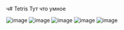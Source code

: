 ч# Tetris
Тут что умное

![image](https://user-images.githubusercontent.com/88888852/189525700-206b23f3-b491-427e-9f58-c50e514b1c2a.png)
![image](https://user-images.githubusercontent.com/88888852/189525733-94fe4eb9-5d6b-4795-8535-188f0fe6bce4.png)
![image](https://user-images.githubusercontent.com/88888852/189525754-83c3d7cc-6219-4fb0-86b5-2ce4e742abe7.png)
![image](https://user-images.githubusercontent.com/88888852/189525776-f61fca61-2a03-4660-86cf-5c730e0b1fdd.png)
![image](https://user-images.githubusercontent.com/88888852/189525806-baf1735f-c131-4e93-bd72-48b5940780ea.png)
